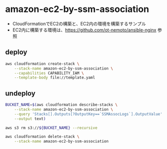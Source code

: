 # amazon-ec2-by-ssm-association

- CloudFormationでEC2の構築と、EC2内の環境を構築するサンプル
- EC2内に構築する環境は、https://github.com/ot-nemoto/ansible-nginx 参照

## deploy

```sh
aws cloudformation create-stack \
    --stack-name amazon-ec2-by-ssm-association \
    --capabilities CAPABILITY_IAM \
    --template-body file://template.yaml
```

## undeploy

```sh
BUCKET_NAME=$(aws cloudformation describe-stacks \
    --stack-name amazon-ec2-by-ssm-association \
    --query 'Stacks[].Outputs[?OutputKey==`SSMAssocLogs`].OutputValue' \
    --output text)

aws s3 rm s3://${BUCKET_NAME} --recursive
```

```sh
aws cloudformation delete-stack \
    --stack-name amazon-ec2-by-ssm-association
```
